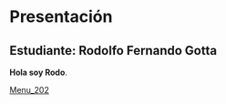 # Presentación

## Estudiante: Rodolfo Fernando Gotta


**Hola soy Rodo**.

[Menu_202](https://photos.google.com/photo/AF1QipPPv2JAb0uzu5tqpwBR2vTSgeF_APc65Aj_bIbQ)

